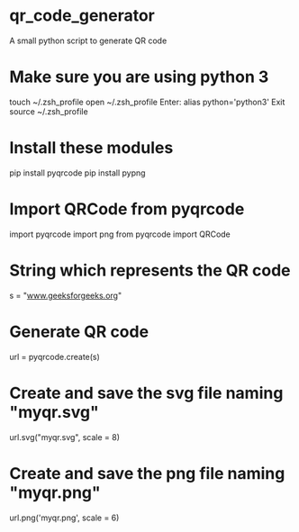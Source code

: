 # qr_code_generator
A small python script to generate QR code

# Make sure you are using python 3
touch ~/.zsh_profile
open ~/.zsh_profile
Enter: alias python='python3'
Exit
source ~/.zsh_profile

# Install these modules
pip install pyqrcode
pip install pypng

# Import QRCode from pyqrcode
import pyqrcode
import png
from pyqrcode import QRCode

# String which represents the QR code
s = "www.geeksforgeeks.org"

# Generate QR code
url = pyqrcode.create(s)

# Create and save the svg file naming "myqr.svg"
url.svg("myqr.svg", scale = 8)

# Create and save the png file naming "myqr.png"
url.png('myqr.png', scale = 6)

